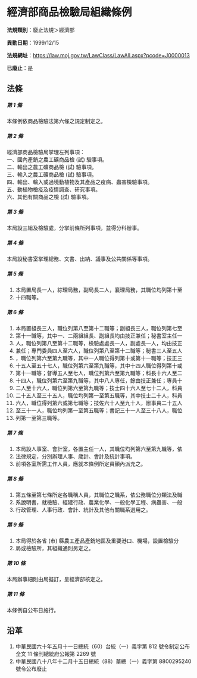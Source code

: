 # 經濟部商品檢驗局組織條例

**法規類別**：廢止法規＞經濟部

**異動日期**：1999/12/15  

**法規網址**：https://law.moj.gov.tw/LawClass/LawAll.aspx?pcode=J0000013

**已廢止**：是



## 法條
##### 第 1 條
本條例依商品檢驗法第六條之規定制定之。

##### 第 2 條
經濟部商品檢驗局掌理左列事項：  
一、國內產銷之農工礦商品檢 (試) 驗事項。  
二、輸出之農工礦商品檢 (試) 驗事項。  
三、輸入之農工礦商品檢 (試) 驗事項。  
四、輸出、輸入或過境動植物及其產品之疫病、蟲害檢驗事項。  
五、動植物檢疫及疫情調查、研究事項。  
六、其他有關商品之檢 (試) 驗事項。

##### 第 3 條
本局設三組及檢驗處，分掌前條所列事項，並得分科辦事。

##### 第 4 條
本局設秘書室掌理總務、文書、出納、議事及公共關係等事項。

##### 第 5 條
1. 本局置局長一人，綜理局務，副局長二人，襄理局務，其職位均列第十至
1. 十四職等。

##### 第 6 條
1. 本局置組長三人，職位列第八至第十二職等；副組長三人，職位列第七至
1. 第十一職等，其中一、二兩組組長、副組長均由技正兼任；秘書室主任一
1. 人，職位列第八至第十二職等，檢驗處處長一人，副處長一人，均由技正
1. 兼任；專門委員四人至六人，職位列第八至第十二職等；秘書三人至五人
1. ，職位列第六至第九職等，其中一人職位得列第十或第十一職等；技正三
1. 十五人至五十七人，職位列第六至第九職等，其中十四人職位得列第十或
1. 第十一職等；督導五人至七人，職位列第六至第九職等；科長十六人至二
1. 十四人，職位列第六至第九職等，其中八人專任，餘由技正兼任；專員十
1. 二人至十六人，職位列第六至第九職等；技士四十六人至七十二人，科員
1. 二十五人至三十五人，職位均列第一至第五職等，其中技士二十人，科員
1. 六人，職位得列第六或第七職等；技佐六十人至九十人，辦事員二十五人
1. 至三十一人，職位均列第一至第五職等；書記三十一人至三十八人，職位
1. 列第一至第三職等。

##### 第 7 條
1. 本局設人事室、會計室，各置主任一人，其職位均列第六至第九職等，依
1. 法律規定，分別辦理人事、歲計、會計及統計事項。
1. 前項各室所需工作人員，應就本條例所定員額內派充之。

##### 第 8 條
1. 第五條至第七條所定各職稱人員，其職位之職系，依公務職位分類法及職
1. 系說明書，就檢驗、經建行政、農業化學、一般化學工程、病蟲害、一般
1. 行政管理、人事行政、會計、統計及其他有關職系選用之。

##### 第 9 條
1. 本局得於各省 (市) 縣農工產品產銷地區及重要港口、機場，設置檢驗分
1. 局或檢驗所，其組織通則另定之。

##### 第 10 條
本局辦事細則由局擬訂，呈經濟部核定之。

##### 第 11 條
本條例自公布日施行。

## 沿革
1. 中華民國六十年五月十一日總統（60）台統（一）義字第 812  號令制定公布全文 11 條刊總統府公報第 2269 號
1. 中華民國八十八年十二月十五日總統（88）華總（一）義字第 8800295240 號令公布廢止
